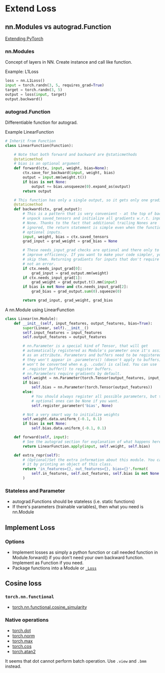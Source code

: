 Extend Loss
===

nn.Modules vs autograd.Function
---
[Extending PyTorch](https://pytorch.org/docs/stable/notes/extending.html)

### nn.Modules
Concept of layers in NN. Create instance and call like function.

Example: L1Loss
```python
loss = nn.L1Loss()
input = torch.randn(3, 5, requires_grad=True)
target = torch.randn(3, 5)
output = loss(input, target)
output.backward()
```

### autograd.Function
Differentiable function for autograd.

Example LinearFunction
```python
# Inherit from Function
class LinearFunction(Function):

    # Note that both forward and backward are @staticmethods
    @staticmethod
    # bias is an optional argument
    def forward(ctx, input, weight, bias=None):
        ctx.save_for_backward(input, weight, bias)
        output = input.mm(weight.t())
        if bias is not None:
            output += bias.unsqueeze(0).expand_as(output)
        return output

    # This function has only a single output, so it gets only one gradient
    @staticmethod
    def backward(ctx, grad_output):
        # This is a pattern that is very convenient - at the top of backward
        # unpack saved_tensors and initialize all gradients w.r.t. inputs to
        # None. Thanks to the fact that additional trailing Nones are
        # ignored, the return statement is simple even when the function has
        # optional inputs.
        input, weight, bias = ctx.saved_tensors
        grad_input = grad_weight = grad_bias = None

        # These needs_input_grad checks are optional and there only to
        # improve efficiency. If you want to make your code simpler, you can
        # skip them. Returning gradients for inputs that don't require it is
        # not an error.
        if ctx.needs_input_grad[0]:
            grad_input = grad_output.mm(weight)
        if ctx.needs_input_grad[1]:
            grad_weight = grad_output.t().mm(input)
        if bias is not None and ctx.needs_input_grad[2]:
            grad_bias = grad_output.sum(0).squeeze(0)

        return grad_input, grad_weight, grad_bias
```

A nn.Module using LinearFunction
```python
class Linear(nn.Module):
    def __init__(self, input_features, output_features, bias=True):
        super(Linear, self).__init__()
        self.input_features = input_features
        self.output_features = output_features

        # nn.Parameter is a special kind of Tensor, that will get
        # automatically registered as Module's parameter once it's assigned
        # as an attribute. Parameters and buffers need to be registered, or
        # they won't appear in .parameters() (doesn't apply to buffers), and
        # won't be converted when e.g. .cuda() is called. You can use
        # .register_buffer() to register buffers.
        # nn.Parameters require gradients by default.
        self.weight = nn.Parameter(torch.Tensor(output_features, input_features))
        if bias:
            self.bias = nn.Parameter(torch.Tensor(output_features))
        else:
            # You should always register all possible parameters, but the
            # optional ones can be None if you want.
            self.register_parameter('bias', None)

        # Not a very smart way to initialize weights
        self.weight.data.uniform_(-0.1, 0.1)
        if bias is not None:
            self.bias.data.uniform_(-0.1, 0.1)

    def forward(self, input):
        # See the autograd section for explanation of what happens here.
        return LinearFunction.apply(input, self.weight, self.bias)

    def extra_repr(self):
        # (Optional)Set the extra information about this module. You can test
        # it by printing an object of this class.
        return 'in_features={}, out_features={}, bias={}'.format(
            self.in_features, self.out_features, self.bias is not None
        )
```

### Stateless and Parameter
* autograd.Functions should be stateless (i.e. static functions)
* If there's parameters (trainable variables), then what you need is nn.Module

Implement Loss
---
### Options
* Implement losses as simply a python function or call needed function in Module.forward() if you don't need your own backward function. Implement as Function if you need.
* Package functions into a Module or [`_Loss`](https://github.com/pytorch/pytorch/blob/master/torch/nn/modules/loss.py)

Cosine loss
---

### `torch.nn.functional`
* [torch.nn.functional.cosine_simularity](https://pytorch.org/docs/stable/nn.functional.html#cosine-similarity)

### Native operations
* [torch.dot](https://pytorch.org/docs/stable/torch.html#torch.dot)
* [torch.norm](https://pytorch.org/docs/stable/torch.html#torch.norm)
* [torch.max](https://pytorch.org/docs/stable/torch.html#torch.max)
* [torch.cos](https://pytorch.org/docs/stable/torch.html#torch.cos)
* [torch.atan2](https://pytorch.org/docs/stable/torch.html#torch.atan2)

It seems that dot cannot perform batch operation. Use `.view` and `.bmm` instead.